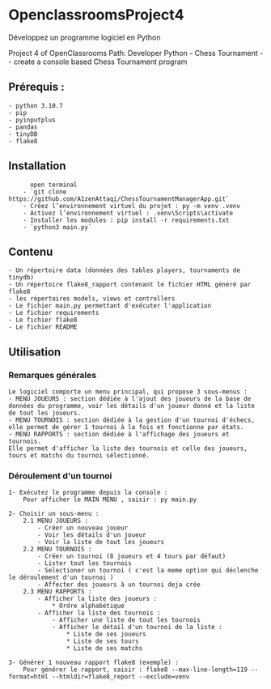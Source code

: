 # OpenclassroomsProject4
Développez un programme logiciel en Python

Project 4 of OpenClassrooms Path: Developer Python - Chess Tournament -- create a console based Chess Tournament 
program 


## Prérequis :
    - python 3.10.7
    - pip
    - pyinputplus
    - pandas 
    - tinyDB
    - flake8

## Installation
          open terminal
        - `git clone https://github.com/A1zenAttaqi/ChessTournamentManagerApp.git`
        - Créez l’environnement virtuel du projet : py -m venv .venv
        - Activez l’environnement virtuel : .venv\Scripts\activate
        - Installer les modules : pip install -r requirements.txt
        - `python3 main.py`

## Contenu
    - Un répertoire data (données des tables players, tournaments de tinydb)
    - Un répertoire flake8_rapport contenant le fichier HTML généré par flake8
    - les répertoires models, views et controllers
    - Le fichier main.py permettant d'exécuter l'application
    - Le fichier requirements
    - Le fichier flake8
    - Le fichier README

## Utilisation
### Remarques générales
    Le logiciel comporte un menu principal, qui propose 3 sous-menus :
    - MENU JOUEURS : section dédiée à l'ajout des joueurs de la base de données du programme, voir les détails d'un joueur donné et la liste de tout les joueurs.
    - MENU TOURNOIS : section dédiée à la gestion d'un tournoi d'échecs, elle permet de gérer 1 tournoi à la fois et fonctionne par états.
    - MENU RAPPORTS : section dédiée à l'affichage des joueurs et tournois.
    Elle permet d'afficher la liste des tournois et celle des joueurs, tours et matchs du tournoi sélectionné.

### Déroulement d'un tournoi

    1- Exécutez le programme depuis la console :
        Pour afficher le MAIN MENU , saisir : py main.py

    2- Choisir un sous-menu :
        2.1 MENU JOUEURS :
            - Créer un nouveau joueur
            - Voir les détails d'un joueur
            - Voir la liste de tout les joueurs
        2.2 MENU TOURNOIS :
            - Créer un tournoi (8 joueurs et 4 tours par défaut)
            - Lister tout les tournois
            - Selectioner un tournoi ( c'est la meme option qui déclenche le déroulement d'un tournoi )
            - Affecter des joueurs à un tournoi deja crée 
        2.3 MENU RAPPORTS :
            - Afficher la liste des joueurs :
                * Ordre alphabétique
            - Afficher la liste des tournois :
                - Afficher une liste de tout les tournois
                - Afficher le détail d'un tournoi de la liste :
                    * Liste de ses joueurs
                    * Liste de ses tours
                    * Liste de ses matchs

    3- Générer 1 nouveau rapport flake8 (exemple) :
        Pour générer le rapport, saisir : flake8 --max-line-length=119 --format=html --htmldir=flake8_report --exclude=venv

